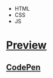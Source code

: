 - HTML
- CSS
- JS

# [Preview](https://amazing-mandazi-072cb0.netlify.app/)

## [CodePen](https://codepen.io/navidkaz/pen/XWExrJx)

